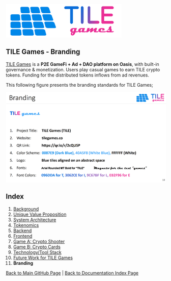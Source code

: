 ![TILE Games Logo](./img/logo.png) 

## TILE Games - Branding

[TILE Games](https://github.com/albert-vo-crypto/tile-games) is a **P2E GameFi  + Ad + DAO platform on Oasis**, with built-in governance & monetization. Users play casual games to earn TILE crypto tokens. Funding for the distributed tokens inflows from ad revenues.

This following figure presents the branding standards for TILE Games;

![Branding](./img/Slide18.png) 

## Index

1. [Background](Background.md)
2. [Unique Value Proposition](UniqueValueProposition.md)
3. [System Architecture](SystemArchitecture.md)
4. [Tokenomics](Tokenomics.md)
5. [Backend](Backend.md)
6. [Frontend](Frontend.md)
7. [Game A: Crypto Shooter](GameA.md)
8. [Game B: Crypto Cards](GameB.md)
9. [Technology/Tool Stack](TechnologyStack.md)
10. [Future Work for TILE Games](FuturePlans.md)
11. **Branding**

<hline></hline>

[Back to Main GitHub Page](../README.md) | [Back to Documentation Index Page](Documentation.md)
